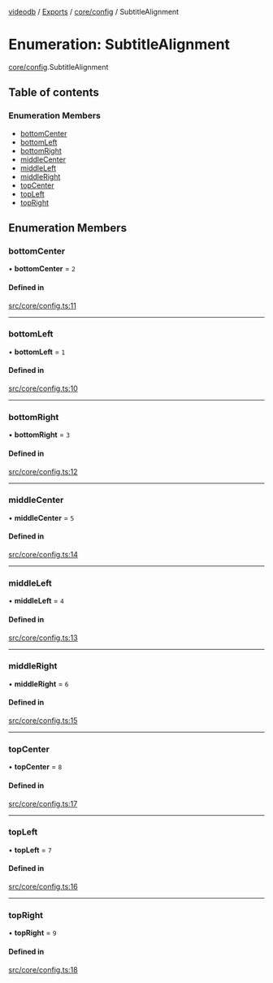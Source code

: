 [videodb](../README.md) / [Exports](../modules.md) / [core/config](../modules/core_config.md) / SubtitleAlignment

# Enumeration: SubtitleAlignment

[core/config](../modules/core_config.md).SubtitleAlignment

## Table of contents

### Enumeration Members

- [bottomCenter](core_config.SubtitleAlignment.md#bottomcenter)
- [bottomLeft](core_config.SubtitleAlignment.md#bottomleft)
- [bottomRight](core_config.SubtitleAlignment.md#bottomright)
- [middleCenter](core_config.SubtitleAlignment.md#middlecenter)
- [middleLeft](core_config.SubtitleAlignment.md#middleleft)
- [middleRight](core_config.SubtitleAlignment.md#middleright)
- [topCenter](core_config.SubtitleAlignment.md#topcenter)
- [topLeft](core_config.SubtitleAlignment.md#topleft)
- [topRight](core_config.SubtitleAlignment.md#topright)

## Enumeration Members

### bottomCenter

• **bottomCenter** = ``2``

#### Defined in

[src/core/config.ts:11](https://github.com/video-db/videodb-node/blob/4dc9a20/src/core/config.ts#L11)

___

### bottomLeft

• **bottomLeft** = ``1``

#### Defined in

[src/core/config.ts:10](https://github.com/video-db/videodb-node/blob/4dc9a20/src/core/config.ts#L10)

___

### bottomRight

• **bottomRight** = ``3``

#### Defined in

[src/core/config.ts:12](https://github.com/video-db/videodb-node/blob/4dc9a20/src/core/config.ts#L12)

___

### middleCenter

• **middleCenter** = ``5``

#### Defined in

[src/core/config.ts:14](https://github.com/video-db/videodb-node/blob/4dc9a20/src/core/config.ts#L14)

___

### middleLeft

• **middleLeft** = ``4``

#### Defined in

[src/core/config.ts:13](https://github.com/video-db/videodb-node/blob/4dc9a20/src/core/config.ts#L13)

___

### middleRight

• **middleRight** = ``6``

#### Defined in

[src/core/config.ts:15](https://github.com/video-db/videodb-node/blob/4dc9a20/src/core/config.ts#L15)

___

### topCenter

• **topCenter** = ``8``

#### Defined in

[src/core/config.ts:17](https://github.com/video-db/videodb-node/blob/4dc9a20/src/core/config.ts#L17)

___

### topLeft

• **topLeft** = ``7``

#### Defined in

[src/core/config.ts:16](https://github.com/video-db/videodb-node/blob/4dc9a20/src/core/config.ts#L16)

___

### topRight

• **topRight** = ``9``

#### Defined in

[src/core/config.ts:18](https://github.com/video-db/videodb-node/blob/4dc9a20/src/core/config.ts#L18)
